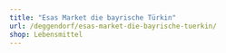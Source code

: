 ```yaml
---
title: "Esas Market die bayrische Türkin"
url: /deggendorf/esas-market-die-bayrische-tuerkin/
shop: Lebensmittel
---
```

